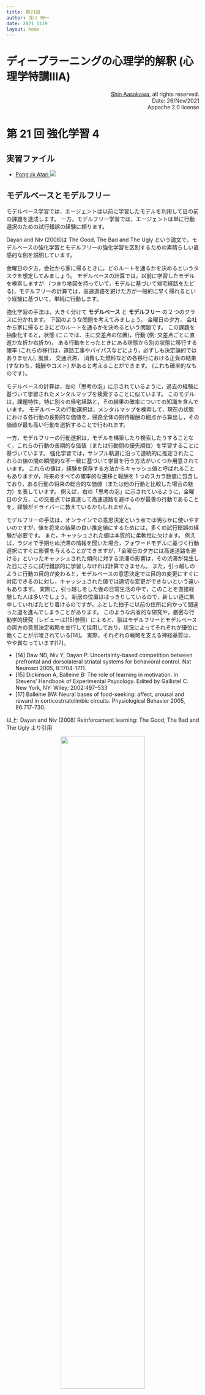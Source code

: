 ```yaml
---
title: 第21回
author: 浅川 伸一
date: 2021_1119
layout: home
---
```


# ディープラーニングの心理学的解釈 (心理学特講IIIA)

<div align='right'>
<a href='mailto:educ0233@komazawa-u.ac.jp'>Shin Aasakawa</a>, all rights reserved.<br>
Date: 26/Nov/2021<br/>
Appache 2.0 license<br/>
</div>

# 第 21 回 強化学習 4

## 実習ファイル 

* [Pong @ Atari <img src="/assets/colab_icon.svg">](https://colab.research.google.com/github/komazawa-deep-learning/komazawa-deep-learning.github.io/blob/master/2021notebooks/2021_1126pg_pong_rendering.ipynb)

## モデルベースとモデルフリー

モデルベース学習では，エージェントは以前に学習したモデルを利用して目の前の課題を達成します。
一方，モデルフリー学習では，エージェントは単に行動選択のための試行錯誤の経験に頼ります。
<!-- In model-based learning, the agent exploits a previously learned model to accomplish the task at hand whereas in model-free learning, the agent simply relies on some trial-and-error experience for action selection. -->

Dayan and Niv (2008)は The Good, The Bad and The Ugly という論文で，モデルベースの強化学習とモデルフリーの強化学習を区別するための素晴らしい直感的な例を説明しています。
<!-- Dayan and Niv (2008) explained a nice intuitive example to distinguish between model-based and model-free reinforcement learning in their paper “Reinforcement larning: The Good, The Bad and The Ugly”. -->

金曜日の夕方，会社から家に帰るときに，どのルートを通るかを決めるというタスクを想定してみましょう。
モデルベースの計算では，以前に学習したモデルを検索しますが （つまり地図を持っていて，モデルに基づいて帰宅経路をたどる)，モデルフリーの計算では，高速道路を避けた方が一般的に早く帰れるという経験に基づいて，単純に行動します。
<!-- Assume the task of deciding which route to take on the way home from work on a Friday evening. 
In model-based computation, you search through a previously learned model (i.e. you have a map and you follow each route based on the model) whereas in model-free computation you simply act based on an experience that suggests avoiding the freeway would typically get you home faster.
-->

強化学習の手法は，大きく分けて **モデルベース** と **モデルフリー** の 2 つのクラスに分かれます。
下図のような問題を考えてみましょう。
金曜日の夕方， 会社から家に帰るときにどのルートを通るかを決めるという問題です。
この課題を抽象化すると，状態 (ここでは、主に交差点の位置)，行動 (例: 交差点ごとに直進か左折か右折か)， ある行動をとったときにある状態から別の状態に移行する確率 (これらの移行は，道路工事やバイパスなどにより，必ずしも決定論的ではありません),
 風景， 交通渋滞， 消費した燃料などの各移行における正負の結果 (すなわち，報酬やコスト) があると考えることができます。
 (これも確率的なものです）。
<!-- Reinforcement learning methods can broadly be divided into two classes, model-based and model-free. 
Consider the problem illustrated in thefigure, of deciding which route to take on the way home from work on Friday evening. 
We can abstract this task as having states (in this case,locations, notably of junctions), actions (e.g. going straight on or turning left or right at every intersection), probabilities of transitioning from one state to another when a certain action is taken (these transitions are not necessarily deterministic, e.g. due to road works and bypasses), andpositive or negative outcomes (i.e. rewards or costs) at each transition from scenery, traffic jams, fuel consumed, etc. (which are again probabilistic).-->

モデルベースの計算は，左の「思考の泡」に示されているように，過去の経験に基づいて学習されたメンタルマップを検索することに似ています。
この<!--フォワード-->モデルは，課題特性，特に別々の帰宅経路と，その結果の確率についての知識を含んでいます。
モデルベースの行動選択は，メンタルマップを検索して，現在の状態における各行動の長期的な価値を，帰路全体の期待報酬の観点から算出し，その価値が最も高い行動を選択することで行われます。
<!-- Model-based computation, illustrated in the left ‘thought bubble’, is akin to searching a mental map (a forward model of the task) that has been learned based on previous experience. 
This forward model comprises knowledge of the characteristics of the task, notably, the probabilities of different transitions and different immediate outcomes. 
Model-based action selection proceeds by searching the mental map to work out the longrun value of each action at the current state in terms of the expected reward of the whole route home, and chooses the action that has the highest value. -->

一方，モデルフリーの行動選択は，モデルを構築したり検索したりすることなく，これらの行動の長期的な価値（または行動間の優先順位）を学習することに基づいています。
強化学習では，サンプル軌道に沿って連続的に推定されたこれらの値の間の瞬間的な不一致に基づいて学習を行う方法がいくつか用意されています。
これらの値は，経験を保存する方法からキャッシュ値と呼ばれることもありますが，将来のすべての確率的な遷移と報酬を 1 つのスカラ数値に包含しており，ある行動の将来の総合的な価値（または他の行動と比較した場合の魅力）を表しています。
例えば，右の「思考の泡」に示されているように，金曜日の夕方，この交差点では直進して高速道路を避けるのが最善の行動であることを，経験がドライバーに教えているかもしれません。
<!-- Model-free action selection, by contrast, is based on learning these long-run values of actions (or a preference order between actions) without either building or searching through a model. 
RL provides a number of methods for doing this, in which learning is based on momentary inconsistencies between successive estimates of these values along sample trajectories. 
These values, sometimes called cached values becauseof the way they store experience, encompass all future probabilistic transitions and rewards in a single scalar number that denotes the overall future worth of an action (or its attractiveness compared with other actions). 
For instance, as illustrated in the right ‘thought bubble’, experience may have taught the commuter that on Friday evenings the best action at this intersection is to continue straight and avoid the freeway. -->

モデルフリーの手法は，オンラインでの意思決定という点では明らかに使いやすいのですが，値を将来の結果の良い推定値にするためには，多くの試行錯誤の経験が必要です。
また，キャッシュされた値は本質的に柔軟性に欠けます。
例えば，ラジオで予期せぬ渋滞の情報を聞いた場合，フォワードモデルに基づく行動選択にすぐに影響を与えることができますが，「金曜日の夕方には高速道路を避ける」といったキャッシュされた傾向に対する渋滞の影響は，その渋滞が発生した日にさらに試行錯誤的に学習しなければ計算できません。
また，引っ越しのように行動の目的が変わると，モデルベースの意思決定では目的の変更にすぐに対応できるのに対し，キャッシュされた値では適切な変更ができないという違いもあります。
実際に，引っ越しをした後の日常生活の中で，このことを直接経験した人は多いでしょう。
新居の位置ははっきりしているので，新しい道に集中していればたどり着けるのですが，ふとした拍子に以前の住所に向かって間違った道を進んでしまうことがあります。
このような内省的な研究や，厳密な行動学的研究（レビューは[15]参照）によると、脳はモデルフリーとモデルベースの両方の意思決定戦略を並行して採用しており，状況によってそれぞれが優位に働くことが示唆されている[14]。
実際，それぞれの戦略を支える神経基質は，やや異なっています[17]。
<!-- Model-free methods are clearly easier to use in terms of online decision-making; however, much trial-and-error experience is required to make the values be good estimates of future consequences. 
Moreover, the cached values are inherently inflexible: although hearing about an unexpected traffic jam on the radio can immediately affect action selection that is based on a forward model, the effect of the traffic jam on a cached propensity such as ‘avoid the freeway on Friday evening’ cannot be calculated without further trial-and-error learning on days in which this traffic jam occurs. 
Changes in the goal of behavior, as when moving to a new house, also expose the differences between the methods: whereas model-based decision making can be immediately sensitive to such a goal-shift, cached values are again slow to change appropriately. 
Indeed, many of us haveexperienced this directly in daily life after moving house. 
We clearly know the location of our new home, and can make our way to it byconcentrating on the new route; but we can occasionally take an habitual wrong turn toward the old address if our minds wander. 
Such introspection, and a wealth of rigorous behavioral studies (see [15], for a review) suggests that the brain employs both model-free and model-based decision-making strategies in parallel, with each dominating in different circumstances [14]. 
Indeed, somewhat different neural substrates underlieeach one [17]. -->


* [14] Daw ND, Niv Y, Dayan P: Uncertainty-based competition between prefrontal and dorsolateral striatal systems for behavioral control. Nat Neurosci 2005, 8:1704-1711.
* [15] Dickinson A, Balleine B: The role of learning in motivation. In Stevens’ Handbook of Experimental Psycology. Edited by Gallistel C. New York, NY: Wiley; 2002:497–533
* [17] Balleine BW: Neural bases of food-seeking: affect, arousal and reward in corticostriatolimbic circuits. Physiological Behavior 2005, 86:717-730.


以上: Dayan and Niv (2008) Reinforcement learning: The Good, The Bad and The Ugly より引用

<center>
<img src="/assets/2008DayanNiv_fig1.jpg" width="66%">
</center>


## 方針(ポリシー)学習 と Q(s,a) 学習の違い
<!-- ## difference between policy and Q(s,a) learning -->
<!-- - source https://stats.stackexchange.com/questions/184657/what-is-the-difference-between-off-policy-and-on-policy-learning -->

<!-- まず，方針(ポリシー $\pi$) とは何を意味しているのでしょうか？<br/> -->
方針(ポリシー) とは，ある状態 $s$ で取るべき行動 $a$ を指定するものです (正確には，$\pi$ はある状態 $s$ である行動 $a$ を取る確率)。
<!-- First of all, what actually policy (denoted by $\pi$) means?<br/>
Policy specifies an action $a$, that is taken in a state $s$ (or more precisely, $\pi$ is a probability, that an action $a$ is taken in a state $s$). -->

学習にはどのような種類があるのでしょうか？<!--- Second, what types of learning do we have? -->

1. $Q(s,a)$ 関数の評価：$a$ を行動 $s$ を状態として，将来の割引された報酬の合計を予測
2. $\pi$ (実際には$\pi(a\vert s)$ で最大の報酬を得ることができる) を見つける。

<!-- 
1. Evaluate $Q(s,a)$ function: predict sum of future discounted rewards, where $a$ is an action and $s$ is a state.
2. Find $\pi$ (actually, $\pi(a\vert s)$, that yields to a maximum reward.
-->

元の質問に戻ります。オンポリシー学習とオフポリシー学習は，最初の課題である $Q(s,a)$ の評価にのみ関係します。
<!-- Back to the original question. On-policy and off-policy learning is only related to the first task: evaluating $Q(s,a)$. -->

- **オンポリシー学習** では 現在の方針(ポリシー)$\pi$ を使ってとった行動から $Q(s,a)$ 関数を学習
- **オフポリシー学習** では $Q(s,a)$ 関数は，異なる行動 (例えばランダムな行動) から学習されます。 方針 (ポリシー) は全く必要ありません。

オンポリシー SARSA アルゴリズムの更新関数:
$$
Q(s,a) \gets Q(s,a) + \alpha(r+\gamma Q(s',a') - Q(s,a)),
$$
ここで $a'$ は 方針(ポリシー) $\pi$ に基づいて行われた行動です。

オフポリシー の Q 学習アルゴリズムの更新関数と比較してみましょう
$$
Q(s,a) \gets Q(s,a) + \alpha(r+\gamma \max_{a'} Q(s',a') - Q(s,a)),
$$
ここで $a'$ は $s'$ の状態でプローブされたすべての行動です。

<!--
- In **on-policy** learning the $Q(s,a)$  function is learned from actions, we took using our current policy $\pi$.
- In **off-policy** learning the $Q(s,a)$ function is learned from different actions (for example, random actions). We even don't need a policy at all!

This is the update function for the on-policy SARSA algorithm: 
$$
Q(s,a) \gets Q(s,a) + \alpha(r+\gamma Q(s',a') - Q(s,a)),
$$
where $a'$ is the action, that was taken according to policy $\pi$.

Compare it with the update function for the off-policy Q-learning algorithm: 
$$
Q(s,a) \gets Q(s,a) + \alpha(r+\gamma \max_{a'} Q(s',a') - Q(s,a)),
$$
where $a'$ are all actions, that were probed in state $s'$.
-->

- [https://cbmm.mit.edu/video/brain-object-recognition-high-performing-shallow-recurrent-anns](https://cbmm.mit.edu/video/brain-object-recognition-high-performing-shallow-recurrent-anns)


# エージェント 57

## DQN からの改善
* 二重 DQN
* 優先度付き経験再生
* 決闘 (dueling) 
* 分散化

## 短期記憶
* LSTM, GRU $\rightarrow$ R2D2

## エピソード記憶
* メモリーネットワーク
* ニューラルエピソディック制御
* トランスフォーマー

## 探索
* 好奇心
* 内発的動機づけ

## メタ制御


## エージェント 57 の先祖

2012 年 DeepMind は Atari57 ゲーム群に取り組むために Deep Q network エージェント（DQN）を開発した。
以来，研究コミュニティは DQN の多くの拡張機能や代替機能を開発してきた。
しかし，これらの進歩にもかかわらず，すべての深層強化学習エージェントは4 つのゲーム で一貫してスコアを出すことができなかった。
4 つのゲームとは，モンテズマの復讐，ピットフォール，ソラリス，スキー である。

モンテズマの復讐 と ピットフォール は，良好な成績を得るために広範な探索が必要となる。
学習における中心的なジレンマは，探索と利用の問題である。
例えば，地元のレストランでいつも同じお気に入りの料理を注文すべきか，それとも，昔からのお気に入りを上回るかもしれない何か新しいものを試すべきなのか，である。
探索活動には，最終的により強力な行動を発見するために必要な情報を収集するために行われる。
このとき，多くの最適でない行動を取ることが含まれる。

ソラリス と スキー では長期的な信用割り当ての問題がある。 ソラリスとスキーでは，エージェントの行動の結果とそれが受け取る報酬を一致させることが困難である。
エージェントは学習に必要なフィードバックを得るために，長い時間スケールで情報を収集しなければならない。

<center>
エイリアン:
<iframe width="600" height="320" src="https://www.youtube.com/embed/luZm3jmwGwI?list=PLqYmG7hTraZCHS3JLle_kxwNvImpYVq4z" title="YouTube video player" frameborder="0" allow="accelerometer; autoplay; clipboard-write; encrypted-media; gyroscope; picture-in-picture" allowfullscreen></iframe>
</center>
<!-- 

<center>
ソラリス:<br/>
<video width="38%" repeat controls><source src="https://youtu.be/QDb3rmEBTZI"></video>

<br/>スキー:<br/>
<video width="38%" repeat controls><source src="https://youtu.be/Lppco8heTxI"></video>

<br/>モンテズマの復讐: <br/>
<video width="38%" repeat controls><source src="https://youtu.be/M9Yn1kYZb6E"></video>

<br/>ピットフォール: <br/>
<video width="38%" repeat controls><source src="https://youtu.be/LRRq3BXh0xk"></video>
</center>
-->

<center>
<img src="/assets/2020-1029agent57_1.svg" style="width:49%">
<!--- <img 
src="https://kstatic.googleusercontent.com/files/f6b5f285173d4449285a8e812b8385f45c03f7104e1c41370a73e0c8558ff82d6a69e60962dd91c4972c444fd73bc4f98a06b5487eff5a037a37bc42f97cef3b" -->
</center>


### DQN の改善
<!-- # DQN improvements
Early improvements to DQN enhanced its learning efficiency and stability, including double DQN, prioritised experience replay and dueling architecture. These changes allowed agents to make more efficient and effective use of their experience.
-->

DQN の初期の改良では，二重 DQN，経験の優先再生，決闘アーキテクチャなど，学習効率と安定性が向上した。
これらの変更により，エージェントは経験をより効率的かつ効果的に利用できるようになった。

<!-- ## Distributed agents
Next, researchers introduced distributed variants of DQN, Gorila DQN and ApeX,  that could be run on many computers simultaneously. This allowed agents to acquire and learn from experience more quickly, enabling researchers to rapidly iterate on ideas. Agent57 is also a distributed RL agent that decouples the data collection and the learning processes. Many actors interact with independent copies of the environment, feeding data to a central ‘memory bank’ in the form of a prioritized replay buffer. A learner then samples training data from this replay buffer, as shown in Figure 4, similar to how a person might recall memories to better learn from them.  The learner uses these replayed experiences to construct loss functions, by which it estimates the cost of actions or events. Then, it updates the parameters of its neural network by minimizing losses. Finally, each actor shares the same network architecture as the learner, but with its own copy of the weights. The learner weights are sent to the actors frequently, allowing them to update their own weights in a manner determined by their individual priorities, as we’ll discuss later.  -->

### 分散エージェント

次に，研究者らは，複数のコンピュータ上で同時に実行できる分散型の DQN, Gorila, Ape-X を導入した。
このことにより，エージェントはより迅速に経験を獲得し，経験から学ぶことが可能となった。
研究者らはアイデアを迅速に反復することができるようになった。
Agent57 もまたデータ収集と学習プロセスを切り離した分散型強化学習エージェントである。 
多くのアクターが環境の独立したコピーと相互作用し，優先順位付けされた経験再生バッファの形で中央の「メモリバンク」にデータを供給する。
図 4 に示すように，学習者はこの経験再生バッファから訓練データをサンプリングする。 
学習者は，これらの経験再生を使って損失関数を構築し，行動やイベントのコストを推定する。
そして，損失を最小化することでニューラルネットワークのパラメータを更新する。
最後に，各アクターは学習者と同じネットワーク・アーキテクチャを共有する。
だが，重み係数の独自のコピーを持ちます。
学習者の重み係数はアクターに頻繁に送られ，後述するように，アクターは個々の優先順位によって決定された方法で自分の重みを更新することができる。

<center>
ソラリス<br/>	
<iframe width="560" height="320" src="https://www.youtube.com/embed/QDb3rmEBTZI?list=PLqYmG7hTraZBuNkJn6YFhi7TYrAg_NDAr" title="YouTube video player" frameborder="0" allow="accelerometer; autoplay; clipboard-write; encrypted-media; gyroscope; picture-in-picture" allowfullscreen></iframe>
</center>

<center>
<img src="/assets/2020-1029agent57_2.svg" style="width:66%"><br/>
図4: Agent57 の分散設定
</center>

<!-- ## Short-term memory
Agents need to have memory in order to take into account previous observations into their decision making. This allows the agent to not only base its decisions on the present observation (which is usually partial, that is, an agent only sees some of its world), but also on past observations, which can reveal more information about the environment as a whole. Imagine, for example, a task where an agent goes from room to room in order to count the number of chairs in a building. Without memory, the agent can only rely on the observation of one room. With memory, the agent can remember the number of chairs in previous rooms and simply add the number of chairs it observes in the present room to solve the task. Therefore the role of memory is to aggregate information from past observations to improve the decision making process. In deep RL and deep learning, recurrent neural networks such as Long-Short Term Memory (LSTM) are used as short term memories.

Interfacing memory with behaviour is crucial for building systems that self-learn. In reinforcement learning, an agent can be an on-policy learner, which can only learn the value of its direct actions, or an off-policy learner, which can learn about optimal actions even when not performing those actions – e.g., it might be taking random actions, but can still learn what the best possible action would be.  Off-policy learning is therefore a desirable property for agents, helping them learn the best course of action to take while thoroughly exploring their environment. Combining off-policy learning with memory is challenging because you need to know what you might remember when executing a different behaviour. For example, what you might choose to remember when looking for an apple (e.g., where the apple is located), is different to what you might choose to remember if looking for an orange. But if you were looking for an orange, you could still learn how to find the apple if you came across the apple by chance, in case you need to find it in the future. The first deep RL agent combining memory and off-policy learning was Deep Recurrent Q-Network (DRQN). More recently, a significant speciation in the lineage of Agent57 occurred with Recurrent Replay Distributed DQN (R2D2), combining a neural network model of short-term memory with off-policy learning and distributed training, and achieving a very strong average performance on Atari57.  R2D2 modifies the replay mechanism for learning from past experiences to work with short term memory. All together, this helped R2D2 efficiently learn profitable behaviours, and exploit them for reward. -->

## 短期記憶

エージェントは，過去の観察を考慮に入れて意思決定を行うために，記憶を持つ必要がある。
これにより，エージェントは，現在の観察 (通常は部分的な観察，つまり，エージェントは自分の世界の一部しか見ていない)だけでなく，環境全体についてのより多くの情報を明らかにすることができる過去の観察に基づいて意思決定を行うことができるようになる。
例えば，ある建物内の椅子の数を数えるために，エージェントが部屋から部屋へと移動するタスクを考えてみよ。
記憶を持っていなければ，エージェントはある部屋の観察にしか頼ることができない。
記憶を持っていれば，エージェントは前の部屋の椅子の数を記憶し，現在の部屋で観察している椅子の数を足すだけでタスクを解くことができる。
したがって，記憶の役割は，過去の観察から得られた情報を集約して意思決定プロセスを改善することである。
深層強化学習では，短期記憶として LSTM（Long-Short Term Memory）などのリカレントニューラルネットワークが用いられる。

記憶と行動とのインターフェースは，自己学習するシステムを構築する上で極めて重要である。
強化学習では，エージェントは，その直接的な行動の価値のみを学習することができるオンポリシー学習者になることができる。
あるいは，それらの行動を実行していなくても最適な行動について学習することができるオフポリシー学習者になることができる。
--- 例えば，ランダムな行動を取っているかもしれないが，可能な限り最高の行動が何であるかを学習することができる。
したがって，オフポリシー学習はエージェントにとって望ましい特性であり，エージェントが自分の環境を徹底的に探索しながら，取るべき最善の行動のコースを学ぶのを助けることができる。
オフポリシー学習と記憶を組み合わせるのは難しいが，異なる行動を実行するときに何を覚えているかを知る必要があるからである。
例えば，リンゴを探しているときに覚えていること（例えば，リンゴがどこにあるか）は，オレンジを探しているときに覚えていることとは異なる。
しかし，オレンジを探していたとしても，将来的にリンゴを探す必要が出てきた場合に備えて，偶然リンゴに出くわしたとしても，リンゴを探す方法を覚えることができる。
メモリとオフポリシー学習を組み合わせた最初の 深層強化学習エージェント は，ディープリカレント Q-Network(DRQN) であった。
さらに最近になって，短期記憶のニューラルネットワークモデルとオフポリシー学習と分散学習を組み合わせた Recurrent Replay Distributed DQN (R2D2)
で Agent57 の系譜に大きな飛躍が発生し，Atari57 では非常に強い平均性能を達成した。
R2D2 は，過去の経験からの学習のための経験再生の仕組みを短期記憶に働きかけるように修正している。
以上のことから，R2D2 は収益性の高い行動を効率的に学習し，報酬のためにそれを利用することができた。

<!-- ## Episodic memory
We designed Never Give Up (NGU) to augment R2D2 with another form of memory: episodic memory. This enables NGU to detect when new parts of a game are encountered, so the agent can explore these newer parts of the game in case they yield rewards. This makes the agent’s behaviour (exploration) deviate significantly from the policy the agent is trying to learn (obtaining a high score in the game); thus, off-policy learning again plays a critical role here. NGU was the first agent to obtain positive rewards, without domain knowledge, on Pitfall, a game on which no agent had scored any points since the introduction of the Atari57 benchmark, and other challenging Atari games. Unfortunately, NGU sacrifices performance on what have historically been the “easier” games and so, on average, underperforms relative to R2D2.  -->

## エピソード記憶

我々は R2D2 を別の記憶形態であるエピソード記憶で補強するために Never Give Up (NGU) を設計した。
これにより NGU はゲームの新しい部分に遭遇したときにそれを検出することができ，それが報酬をもたらす場合には，エージェントはゲームのこれらの新しい部分を探索することができるようになる。
これにより，エージェントの行動（探索）は，エージェントが学習しようとしている方針（ゲームで高得点を得ること）から大きく逸脱してしまいます。
NGU は Atari57 ベンチマークが導入されて以来，誰もポイントを獲得していないゲームである Pitfall や，他の難解な Atari ゲーム で， ドメイン知識なしで，ポジティブな報酬を獲得した最初のエージェントであった。
残念なことに NGU は歴史的に「より簡単な」ゲームでの成績を犠牲にしている。
このため，平均的には R2D2 と比較して低い成績となった。

<!-- # Intrinsic motivation methods to encourage directed exploration
In order to discover the most successful strategies, agents must explore their environment–but some exploration strategies are more efficient than others. With DQN, researchers attempted to address the exploration problem by using an undirected exploration strategy known as epsilon-greedy: with a fixed probability (epsilon), take a random action, otherwise pick the current best action. However, this family of techniques do not scale well to hard exploration problems: in the absence of rewards, they require a prohibitive amount of time to explore large state-action spaces, as they rely on undirected random action choices to discover unseen states. In order to overcome this limitation, many directed exploration strategies have been proposed. Among these, one strand has focused on developing intrinsic motivation rewards that encourage an agent to explore and visit as many states as possible by providing more dense “internal” rewards for novelty-seeking behaviours. Within that strand, we distinguish two types of rewards: firstly, long-term novelty rewards encourage visiting many states throughout training, across many episodes. Secondly, short-term novelty rewards encourage visiting many states over a short span of time (e.g., within a single episode of a game).
 -->

## 直接的な探索を促すための内発的動機づけの方法

最も成功した戦略を発見するためには，エージェントは環境を探索しなければならないが，探索戦略の中には他の戦略よりも効率的なものもある。
DQN では，$\epsilon$ 貪欲(グリーディ) として知られる無方向探索戦略を用いて探索問題を解決しようとした。
イプシロングリーディとは一定の確率（イプシロン）でランダムな行動をとり，そうでなければ現在の最良の行動を選ぶことである。
報酬がない場合，大きな状態行動空間を探索するのに膨大な時間を必要とする。
この限界を克服するために，多くの有向探索戦略が提案されてきた。
これらの中で，ある分野では，新規性を求める行動に対してより密な「内部」報酬を提供することで，エージェントが可能な限り多くの状態を探索し，訪問することを促す内発的動機報酬の開発に焦点を当ててきた。
その中で，我々は 2 つのタイプの報酬を区別した。
第一のタイプの報酬は，長期的な新規性報酬は，訓練期間中，多くのエピソードに渡って多くの状態を訪問することを促す。
第二のタイプの報酬は，短期的な新規性報酬は，短期間（例えば，ゲームの 1エピソード内）に多くの状態を訪問することを促すものである。

<!-- ## Seeking novelty over long time scales
Long-term novelty rewards signal when a previously unseen state is encountered in the agent’s lifetime, and is a function of the density of states seen so far in training: that is, it’s adjusted by how often the agent has seen a state similar to the current one relative to states seen overall. When the density is high (indicating that the state is familiar), the long term novelty reward is low, and vice versa. When all the states are familiar, the agent resorts to an undirected exploration strategy. However, learning density models of high dimensional spaces is fraught with problems due to the curse of dimensionality. In practice, when agents use deep learning models to learn a density model, they suffer from catastrophic forgetting (forgetting information seen previously as they encounter new experiences), as well as an inability to produce precise outputs for all inputs. For example, in Montezuma’s Revenge, unlike undirected exploration strategies, long-term novelty rewards allow the agent to surpass the human baseline. However, even the best performing methods on Montezuma’s Revenge need to carefully train a density model at the right speed: when the density model indicates that the states in the first room are familiar, the agent should be able to consistently get to unfamiliar territory. -->

## 長い時間軸での新規性

長期的な新規性報酬は，以前に見たことのない状態がエージェントの生涯で遭遇したときのシグナルであり，訓練中にこれまでに見た状態密度の関数である。
密度が高い場合（その状態がよく知られていることを示す），長期的な新規性報酬は低い。その逆もまた然りである。
すべての状態が見慣れた状態であれば，エージェントは無方向の探索戦略に頼ることになる。
しかし，高次元空間の密度モデルの学習は，次元の呪いのために問題が多い。
実際には，エージェントが深層学習モデルを用いて密度モデルを学習する場合，壊滅的忘却（新しい経験に遭遇すると以前に見た情報を忘れる）や，すべての入力に対して正確な出力を生成することができないことに悩まされる。
例えば，モンテズマの復讐では，指向性のない探索戦略とは異なり，長期的な新規性報酬により，エージェントは人間のベースラインを超えることができる。
しかし，モンテズマの復讐で最高のパフォーマンスを発揮する方法であっても，密度モデルを適切な速度で注意深く訓練する必要がある。
密度モデルが最初の部屋の状態が馴染みのあるものであることを示すとき，エージェントは一貫して馴染みのない領域に到達することができるはずである。

<center>
モンテズマの復讐:<br/>
<iframe width="600" height="352" src="https://www.youtube.com/embed/M9Yn1kYZb6E?list=PLqYmG7hTraZB5YFgejiwDoKBkg50SlY6z" title="YouTube video player" frameborder="0" allow="accelerometer; autoplay; clipboard-write; encrypted-media; gyroscope; picture-in-picture" allowfullscreen></iframe>
</center>


## 短期間での新規性

短期的な新規性報酬は，エージェントが最近の過去に遭遇しなかった状態を探索することを促すために使用することができる。
近年，エピソード記憶のいくつかの特性を模倣したニューラルネットワークが強化学習エージェントの学習を高速化するために使用されている。
エピソード記憶もまた，新しい経験を認識するために重要であると考えられている。
このため，我々はこれらのモデルを適応させ，Never Give Up に短期的な新規性の概念を与えるようにした。
エピソード記憶モデルは（モデルのパラメータを学習したり，適応させたりする必要がなく）その場で適応させることができるノンパラメトリックな密度モデルを素早く学習することができる。
このため，短期的な新規性報酬を計算するための効率的で信頼性の高い候補である。
この場合，報酬の大きさは，エピソード記憶に記録された現在の状態と以前の状態との間の距離を測定することによって決定される。

<!-- ## Seeking novelty over short time scales
Short-term novelty rewards can be used to encourage an agent to explore states that have not been encountered in its recent past. 
Recently, neural networks that mimic some properties of episodic memory have been used to speed up learning in reinforcement learning agents. 
Because episodic memories are also thought to be important for recognising novel experiences, we adapted these models to give Never Give Up a notion of short-term novelty. 
Episodic memory models are efficient and reliable candidates for computing short-term novelty rewards, as they can quickly learn a non-parametric density model that can be adapted on the fly (without needing to learn or adapt parameters of the model). 
In this case, the magnitude of the reward is determined by measuring the distance between the present state and previous states recorded in episodic memory. 
-->

しかし，すべての距離の概念が意味のある探索を促進するわけではない。
例えば，多くの歩行者や車両がいる混雑した街をナビゲートする課題を考えてみよう。
あるエージェントが，視覚的なあらゆる微小な変化を考慮に入れた距離の概念を使用するようにプログラムされているとすれば，そのエージェントは，受動的に環境を観察するだけで，静止していることさえも含めて多くの異なる状態を訪れることになるだろう。
このようなシナリオを避けるためには，エージェントが探索にとって重要だと考えられる特徴（たとえば，制御性）を学習し，その特徴についてだけ考慮した距離を計算する必要がある。
このようなモデルはこれまでも探索に用いられてきた。
だが，このエピソード記憶との組み合わせは ネバーギブアップ探索手法の主な進歩の一つであり，これにより Pitfall の性能が人間を凌駕した。

<!--
However, not all notions of distance encourage meaningful forms of exploration. 
For example, consider the task of navigating a busy city with many pedestrians and vehicles. 
If an agent is programmed to use a notion of distance wherein every tiny visual variation is taken into account, that agent would visit a large number of different states simply by passively observing the environment, even standing still – a fruitless form of exploration. 
To avoid this scenario, the agent should instead learn features that are seen as important for exploration, such as controllability, and compute a distance with respect to those features only. Such models have previously been used for exploration, and combining them with episodic memory is one of the main advancements of the Never Give Up exploration method, which resulted in above-human performance in Pitfall!. -->

<center>
NGU による Pitfall!<br/>
<iframe width="548" height="323" src="https://www.youtube.com/embed/imAeLt1BPu4?list=PLqYmG7hTraZBgXcetCL9zzd6Cck8S4l4k" title="YouTube video player" frameborder="0" allow="accelerometer; autoplay; clipboard-write; encrypted-media; gyroscope; picture-in-picture" allowfullscreen></iframe>
</center>

Never Give Up (NGU) は 制御可能な状態に基づく短期的新規性報酬と ランダムネットワーク蒸留を用いた長期的新規性報酬と混合して使用した。
この混合は 長期的新規性が制限されている場合，両方の報酬を掛け合わせることで実現された。
このようにして，短期的な目新しさの報酬の効果は維持される。
だが エージェントが生涯にわたってゲームに慣れてくると，その効果は減衰される可能性がある。
NGU のもう一つの革新的アイデアとしては，NGU は方策族を学習することである。
方策族には，純粋に 利用的 (exploitative) なものから, 高度に探索的 (exploratary) なものまで含まれる。
R2D2 の上に構築することで，アクターは総新規性報酬の重要度の重み付けに基づいて，異なるポリシーでの経験を生成する。
この経験は，方策族内の各重み付けに関して一様に生成される。

<!--
Never Give Up (NGU) used this short-term novelty reward based on controllable states, mixed with a long term novelty reward, using Random Network Distillation. 
The mix was achieved by multiplying both rewards, where the long term novelty is bounded. 
This way the short-term novelty reward’s effect is preserved, but can be down-modulated as the agent becomes more familiar with the game over its lifetime. 
The other core idea of NGU is that it learns a family of policies that range from purely exploitative to highly exploratory. This is achieved by leveraging a distributed setup: by building on top of R2D2, actors produce experience with different policies based on different importance weighting on the total novelty reward. This experience is produced uniformly with respect to each weighting in the family. -->


<center>
<img src="/assets/2017Pathak_fig2.svg" width="77%"><br/>
<div style="text-align: justify;width:88%;background-color:cornsilk">
図 2. 状態 $s_{t}$ のエージェントは，現在の方針 $\pi$ からサンプリングされた行動 $a_{t}$ を実行することで環境と相互作用し，最終的に状態 $s_{t+1}$ になる。
方針 $\pi$ は，環境 $E$ が提供する外発的報酬 ($r^{e}_{t}$) と，我々が提案する内発的好奇心モジュール (ICM) が生成する好奇心に基づく内発的報酬信号 ($r^{i}_{t}$) の和を最適化するように学習されます。
ICM は，状態 $s_{t}$, $s_{t+1}$ を，$a_{t}$ を予測するために学習された特徴量 $\phi(s_{t})$, $\phi(s_{t+1})$ に符号化します (すなわち，逆動力学モデル)。
順方向モデルは，$\phi(s_{t})$ と $a_{t}$ を入力とし $s_{t+1}$ の特徴表現 $\widehat{\phi}(s_{t+1})$ を予測します。
特徴空間での予測誤差は，好奇心に基づく内在的報酬信号として用いられる。
エージェントの行動に影響を与えない，あるいは影響を受けない環境特徴を符号化するインセンティブが $\phi(s_{t})$ にはないため，我々のエージェントの学習された探索戦略は，環境の制御不可能な側面に対してロバストである。
<!-- Figure 2. 
The agent in state st interacts with the environment by executing an action $a_{t}$ sampled from its current policy $\pi$ and ends up in the state $s_{t+1}$. 
The policy $\pi$ is trained to optimize the sum of the extrinsic reward ($r^{e}_{t}$) provided by the environment $E$ and the curiosity based intrinsic reward signal ($r^{i}_{t}$) generated by our proposed Intrinsic Curiosity Module (ICM). 
ICM encodes the states $s_{t}$, $s_{t+1}$ into the features $\phi(s_{t})$, $\phi(s_{t+1})$ that are trained to predict $a_{t}$ (i.e. inverse dynamics model). 
The forward model takes as inputs $\phi(s_{t})$ and $a_{t}$ and predicts the feature representation $\widehat{\phi}(s_{t+1})$ of $s_{t+1}$. 
The prediction error in the feature space is used as the curiosity based intrinsic reward signal. 
As there is no incentive for $\phi(s_{t})$ to encode any environmental features that can not influence or are not influenced by the agent’s actions, the learned exploration strategy of our agent is robust to uncontrollable aspects of the environment.
-->
</div>
</center>


<center>
<img src="/assets/2019Jaegle_fig1.jpg" width="77%"><br/>
<div style="text-align: justify;width:88%;background-color:cornsilk">
好奇心は，稀にしか	報酬の得られない環境下での探索を動機づける。
<!-- Novelty can drive exploration in environments with sparse external rewards. -->
上イラストは探索の模式図である。サルは，果物 (報酬) を大きく生茂った枝振りの良い木から探そうとしている。
<!-- An illustration of the benefits of exploration:  -->
報酬にありつくまでに，数多くの枝，すなわち，多くの「状態」を探索せねばならない。
<!-- a monkey is trying to find a piece of fruit (a reward) in a large, densely foliated tree with many branches.  -->
一つ報酬を見つけ出した場合には，他の報酬はすべて捨て去ることをも含意している。
<!-- Typically, the monkey must make many choices and explore many ‘states’ before it receives a single reward. 
If the monkey finds novel states rewarding, then it will be encouraged to explore the tree, and it can discover rewarding states that it would otherwise miss. -->
視点の普遍性: 
<!-- View invariance: -->
同一状態の異なる見え(リンゴ)は，異なる画像に対応する。
<!-- different views of the same state (e.g. the apple) can correspond to different images.  -->
強化学習が成就するためには，入力画像を対応する状態への関連付けなければならない。
<!-- To effectively drive RL, a system must map images onto their corresponding states. -->
状態普遍性:
<!-- State invariance:  -->
状態が異なれば，新奇性も異なる。果物は通常，高い報酬となり，木々の葉は通常小さく，重なり合って細かな影をなす。
<!-- different states can share features that are indicative of their novelty, for example, reflecting the fact that fruits are usually large and are rarely green while leaves are often small and can take on many shades of green. 
A system that can exploit the features shared by different states can drive the monkey to explore states with novel features (e.g. objects with a new size or shade).
-->
source: Jaegle2019+ Fig. 1
</div>
</center>

## メタコントローラ：探索と利用のバランス

Agent57 は 次のような観察に基づいて構築されている。
もしエージェントが，いつ利用 (exploit) するのが良いのか，いつ 探索 (explore) するのが良いのかを学習できるとしたらどうであろうか？
我々は，探索と利用のトレードオフを適応させるメタコントローラの概念と，より長い時間的な信用割当てを必要とするゲームのために調整可能な時間地平線を導入した。
この変更により Agent57 は簡単なゲームでも難しいゲームでも人間レベル以上の成績を得ることができるようになった。

<!-- # Meta-controller: learning to balance exploration with exploitation
Agent57 is built on the following observation: what if an agent can learn when it’s better to exploit, and when it’s better to explore? We introduced the notion of a meta-controller that adapts the exploration-exploitation trade-off, as well as a time horizon that can be adjusted for games requiring longer temporal credit assignment. With this change, Agent57 is able to get the best of both worlds: above human-level performance on both easy games and hard games.
-->

具体的には，内在的動機付け方法には 2 つの欠点がある。

<!-- Specifically, intrinsic motivation methods have two shortcomings:
-->

<!-- * Exploration: Many games are amenable to policies that are purely exploitative, particularly after a game has been fully explored. This implies that much of the experience produced by exploratory policies in Never Give Up will eventually become wasteful after the agent explores all relevant states.
* Time horizon: Some tasks will require long time horizons (e.g. Skiing, Solaris), where valuing rewards that will be earned in the far future might be important for eventually learning a good exploitative policy, or even to learn a good policy at all. At the same time, other tasks may be slow and unstable to learn if future rewards are overly weighted. This trade-off is commonly controlled by the discount factor in reinforcement learning, where a higher discount factor enables learning from longer time horizons. -->

* **探索** 多くのゲームは，特にゲームが完全に探索 explore された後に 純粋に 利用可能 exploit な方針に従順である。
これは NGU での 探索的 (explore) 方策によって生成された経験の多くは，エージェントが関連するすべての状態を探索した後に，最終的に無駄になることを意味している。
* **時間の地平線** Skiing や Solaris のように 遠い将来に得られる報酬を評価することは，最終的に良い 利用可能 (搾取的 exploitive) な政策を学ぶために，あるいは良い政策を全く学ぶために重要かもしれない。
同時に，将来の報酬が過度に重み付けされている場合，他の課題は学習に時間がかかり，不安定になる可能性がある。
このトレードオフは，一般的に強化学習では割引率によって制御され，割引率が高いほど長い時間軸からの学習が可能になる。

このことから，可変長の時間水平線と新規性の重要性を考慮して，異なる方策で生成される経験の量を制御するオンライン適応メカニズムを使用した。
研究者たちは，異なるハイパーパラメータを持つエージェントの集団を訓練する，勾配降下法によってハイパーパラメータの値を直接学習する，ハイパーパラメータの値を学習するために中央集権型バンディットを使用するなど，複数の方法でこれに取り組むことを試みてきた。

我々はバンディットアルゴリズムを使用して，経験を生成するためにエージェントが使用すべき方策を選択した。
具体的には，各アクターに対してスライドウィンドウ型 UCB バンディットを訓練し，そのポリシーが持つべき探索への選好度と時間軸を選択した。

<!-- This motivated the use of an online adaptation mechanism that controls the amount of experience produced with different policies, with a variable-length time horizon and importance attributed to novelty. Researchers have tried tackling this with multiple methods, including training a population of agents with different hyperparameter values, directly learning the values of the hyperparameters by gradient descent, or using a centralized bandit to learn the value of hyperparameters.

We used a bandit algorithm to select which policy our agent should use to generate experience. Specifically, we trained a sliding-window UCB bandit for each actor to select the degree of preference for exploration and time horizon its policy should have. -->

<center>
NGU によるスキー<br/>	
<iframe width="560" height="323" src="https://www.youtube.com/embed/0_67wNXyOcI?list=PLqYmG7hTraZDp9fZRWVMeGwUupEl7uN8S" title="YouTube video player" frameborder="0" allow="accelerometer; autoplay; clipboard-write; encrypted-media; gyroscope; picture-in-picture" allowfullscreen></iframe>
</center>
<!-- 
<center>
<video width="38%" repeat controls>
<source src="https://youtu.be/0_67wNXyOcI?list=PLqYmG7hTraZDp9fZRWVMeGwUupEl7uN8S" type="video/mp4">>
</video>
</center>
-->
<!-- # Agent57: putting it all together
To achieve Agent57, we combined our previous exploration agent, Never Give Up, with a meta-controller. This agent computes a mixture of long and short term intrinsic motivation to explore and learn a family of policies, where the choice of policy is selected by the meta-controller. The meta-controller allows each actor of the agent to choose a different trade-off between near vs. long term performance, as well as exploring new states vs. exploiting what’s already known (Figure 4). Reinforcement learning is a feedback loop: the actions chosen determine the training data. Therefore, the meta-controller also determines what data the agent learns from. -->

## Agent57: すべてをまとめる
Agetn57 を達成するために，我々は以前に開発した探索エージェント Never Give Up をメタコントローラと組み合わせた。
このエージェントは 方策族を探索して学習するために，長期的，および短期的な，内在的動機を混合したものを計算する。
メタコントローラは，エージェントの各アクターが，新しい状態を探索するか，すでに知られていることを利用するかの違いと同様に，短期と長期とのパフォーマンスの間で異なるトレードオフを選択することを可能にする (図4)。
強化学習はフィードバックループを形成する。
選択された行為が訓練データを決定し，メタコントローラはまたエージェントがどのようなデータから学習するかを決定する。

<center>
<img src="/assets/2020deepmind_agent57_fig4.svg" style="width:66%"><br/>
<!-- <img src="https://kstatic.googleusercontent.com/files/a9754efe518fdef7e39f50baeffd0f8348f21d0fd3c919f6ca749799321a9b514134f3a2a6f19d33b9fcf254ccf05847f91da511567e44ffc375a6ccb75b069c"> -->
</center>

## 結論と今後の展開
Agent57 では Atari57 ベンチマークのすべての課題において人間以上の性能を持つ，より一般的な知的エージェントを構築することに成功した。
このエージェントは，以前のエージェント Never Give Up を ベースに構築されており， 適応的なメタコントローラを実体化している。
広範囲の課題は当然，これらのトレードオフの両方の異なる選択を必要とする。そのためメタコントローラはそのような選択を動的に適応させる方法を提供している。

Agent57 は計算量の増加に伴ってスケーリングすることができた。
これにより Agent57 は強力な一般性能を達成することが可能となった。
多くの計算量と時間を必要とするが，データ効率は確実に改善することができる。
さらに，この Agent57は Atari の 57 ゲームセット全てで 5 パーセンタイル のより良い性能を示した。
これは，データ効率の面だけでなく，一般的な性能の面でも，決して Atari の研究の終わりを意味するものではない。

* 第一に，パーセンタイル間の性能を分析することで，一般的なアルゴリズムがどのようなものであるかについて新たな洞察を得ることができる。
* 第一に，パーセンタイル間の性能を分析することで，一般的な アルゴリズムがどのようなものであるかを知ることができる。
* 第二に，現在のアルゴリズムはすべて，いくつかのゲームで最適なパフォーマンスを達成するには程遠いということです。

そのためには Agent57 が探索，計画，および信用割り当てのために使用する表現を強化することが，使用するための重要な改善点になるかもしれない。

<!-- # Conclusions and the future
With Agent57, we have succeeded in building a more generally intelligent agent that has above-human performance on all tasks in the Atari57 benchmark. It builds on our previous agent Never Give Up, and instantiates an adaptive meta-controller that helps the agent to know when to explore and when to exploit, as well as what time-horizon it would be useful to learn with. A wide range of tasks will naturally require different choices of both of these trade-offs, therefore the meta-controller provides a way to dynamically adapt such choices.

Agent57 was able to scale with increasing amounts of computation: the longer it trained, the higher its score got. While this enabled Agent57 to achieve strong general performance, it takes a lot of computation and time; the data efficiency can certainly be improved. Additionally, this agent shows better 5th percentile performance on the set of Atari57 games. This by no means marks the end of Atari research, not only in terms of data efficiency, but also in terms of general performance. We offer two views on this: firstly, analyzing the performance among percentiles gives us new insights on how general algorithms are. While Agent57 achieves strong results on the first percentiles of the 57 games and holds better mean and median performance than NGU or R2D2, as illustrated by MuZero, it could still obtain a higher average performance. Secondly, all current algorithms are far from achieving optimal performance in some games. To that end, key improvements to use might be enhancements in the representations that Agent57 uses for exploration, planning, and credit assignment. -->

